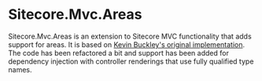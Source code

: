 Sitecore.Mvc.Areas
==================

Sitecore.Mvc.Areas is an extension to Sitecore MVC functionality that adds support for areas.
It is based on [Kevin Buckley's original implementation](http://webcmd.wordpress.com/2013/01/24/sitecore-mvc-area-controller-rendering-type/).
The code has been refactored a bit and support has been added for dependency injection with controller renderings that use fully qualified type names.
